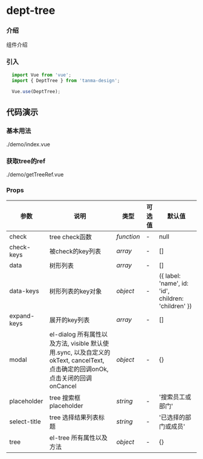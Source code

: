 # dept-tree

### 介绍

组件介绍

### 引入

```js
  import Vue from 'vue';
  import { DeptTree } from 'tanma-design';
  
  Vue.use(DeptTree);
```

## 代码演示

### 基本用法

<demo-code>./demo/index.vue</demo-code>

### 获取tree的ref

<demo-code>./demo/getTreeRef.vue</demo-code>

### Props

参数 | 说明 | 类型 | 可选值 | 默认值 
-- | -- | -- | -- | --
check | tree check函数 | _function_ | - | null
check-keys | 被check的key列表 | _array_ | - | []
data | 树形列表 | _array_ | - | []
data-keys | 树形列表的key对象 | _object_ | - | ({ label: 'name', id: 'id', children: 'children' })
expand-keys | 展开的key列表 | _array_ | - | []
modal | el-dialog 所有属性以及方法, visible 默认使用.sync, 以及自定义的okText, cancelText, 点击确定的回调onOk, 点击关闭的回调onCancel | _object_ | - | {}
placeholder | tree 搜索框placeholder | _string_ | - | '搜索员工或部门'
select-title | tree 选择结果列表标题 | _string_ | - | '已选择的部门或成员'
tree | el-tree 所有属性以及方法 | _object_ | - | {}
